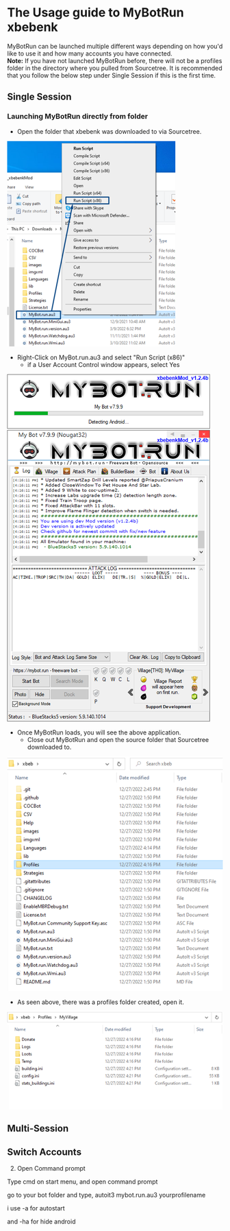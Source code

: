 # The Usage guide to MyBotRun xbebenk
MyBotRun can be launched multiple different ways depending on how you'd like to use it and how many accounts you have connected.   
**Note:** If you have not launched MyBotRun before, there will not be a profiles folder in the directory where you pulled from Sourcetree. 
It is recommended that you follow the below step under Single Session if this is the first time.

## <a name="single"></a>Single Session
### Launching MyBotRun directly from folder
* Open the folder that xbebenk was downloaded to via Sourcetree.


![Images](Images/Usage/MyBotRun_01.png)  
* Right-Click on MyBot.run.au3 and select "Run Script (x86)"
  * if a User Account Control window appears, select Yes   

![Images](Images/Usage/MyBotRun_04.png)  
![Images](Images/Usage/MyBotRun_05.png)  
* Once MyBotRun loads, you will see the above application.
  * Close out MyBotRun and open the source folder that Sourcetree downloaded to.

![Images](Images/Usage/MyBotRun_06.png)  
* As seen above, there was a profiles folder created, open it.  

![Images](Images/Usage/MyBotRun_07.png)  

## <a name="multi"></a>Multi-Session

## <a name="switch"></a>Switch Accounts














2. Open Command prompt


Type cmd on start menu, and open command prompt



go to your bot folder and type, autoit3 mybot.run.au3 yourprofilename

i use -a for autostart

and -ha for hide android

 
